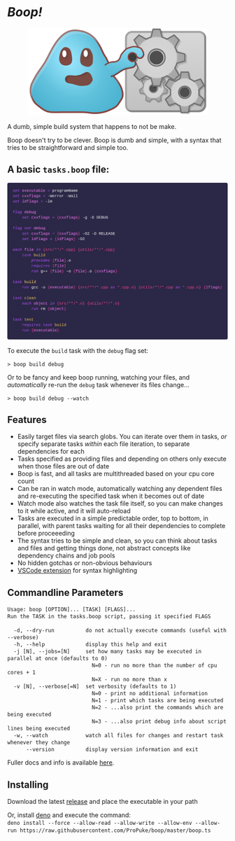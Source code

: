 # *Boop!*

<p style="text-align:center"><img src="logo.svg" height="200" /></p>

A dumb, simple build system that happens to not be make.

Boop doesn't try to be clever. Boop is dumb and simple, with a syntax that tries to be straightforward and simple too.

## A basic `tasks.boop` file:

![example.boop](example.png)

To execute the `build` task with the `debug` flag set:

```
> boop build debug
```

Or to be fancy and keep boop running, watching your files, and *automatically* re-run the `debug` task whenever its files change...

```
> boop build debug --watch
```

## Features

* Easily target files via search globs. You can iterate over them in tasks, *or* specify separate tasks *within* each file iteration, to separate dependencies for each
* Tasks specified as providing files and depending on others only execute when those files are out of date
* Boop is fast, and all tasks are multithreaded based on your cpu core count
* Can be ran in watch mode, automatically watching any dependent files and re-executing the specified task when it becomes out of date
* Watch mode also watches the task file itself, so you can make changes to it while active, and it will auto-reload
* Tasks are executed in a simple predictable order, top to bottom, in parallel, with parent tasks waiting for all their dependencies to complete before proceeeding
* The syntax tries to be simple and clean, so you can think about tasks and files and getting things done, not abstract concepts like dependency chains and job pools
* No hidden gotchas or non-obvious behaviours
* [VSCode extension](https://marketplace.visualstudio.com/items?itemName=ProPuke.boop) for syntax highlighting

## Commandline Parameters

```
Usage: boop [OPTION]... [TASK] [FLAGS]...
Run the TASK in the tasks.boop script, passing it specified FLAGS

  -d, --dry-run          do not actually execute commands (useful with --verbose)
  -h, --help             display this help and exit
  -j [N], --jobs=[N]     set how many tasks may be executed in parallel at once (defaults to 0)
                           N=0 - run no more than the number of cpu cores + 1
                           N=X - run no more than x
  -v [N], --verbose[=N]  set verbosity (defaults to 1)
                           N=0 - print no additional information
                           N=1 - print which tasks are being executed
                           N=2 - ...also print the commands which are being executed
                           N=3 - ...also print debug info about script lines being executed
  -w, --watch            watch all files for changes and restart task whenever they change
      --version          display version information and exit
```

Fuller docs and info is available [here](docs.md).

## Installing

Download the latest [release](https://github.com/ProPuke/boop/releases) and place the executable in your path

Or, install [deno](https://deno.land/) and execute the command:  
`deno install --force --allow-read --allow-write --allow-env --allow-run https://raw.githubusercontent.com/ProPuke/boop/master/boop.ts`
